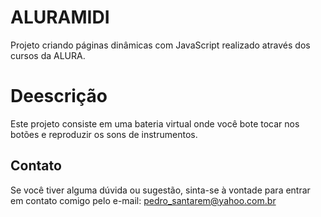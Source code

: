 # ALURAMIDI
Projeto criando páginas dinâmicas com JavaScript realizado através dos cursos da ALURA.

# Deescrição
Este projeto consiste em uma bateria virtual onde você bote tocar nos botões e reproduzir os sons de instrumentos.

## Contato
Se você tiver alguma dúvida ou sugestão, sinta-se à vontade para entrar em contato comigo pelo e-mail: pedro_santarem@yahoo.com.br
